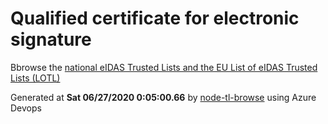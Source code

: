 # Qualified certificate for electronic signature 
 Bbrowse the [national eIDAS Trusted Lists and the EU List of eIDAS Trusted Lists (LOTL)](https://webgate.ec.europa.eu/tl-browser/#/) 
 
 
Generated at **Sat 06/27/2020  0:05:00.66** by [node-tl-browse](https://github.com/ymedlop/node-tl-browser) using Azure Devops 
